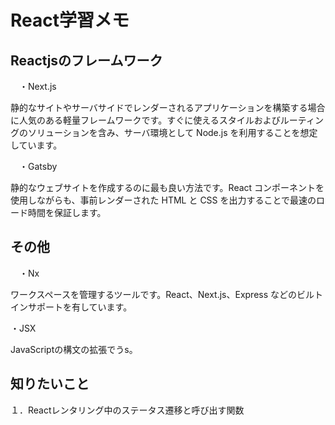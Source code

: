 # React学習メモ

## Reactjsのフレームワーク
　・Next.js
 
   静的なサイトやサーバサイドでレンダーされるアプリケーションを構築する場合に人気のある軽量フレームワークです。すぐに使えるスタイルおよびルーティングのソリューションを含み、サーバ環境として Node.js を利用することを想定しています。
   
　・Gatsby
 
 静的なウェブサイトを作成するのに最も良い方法です。React コンポーネントを使用しながらも、事前レンダーされた HTML と CSS を出力することで最速のロード時間を保証します。
 
 ## その他
 　・Nx
  
  ワークスペースを管理するツールです。React、Next.js、Express などのビルトインサポートを有しています。
  
  ・JSX
  
  JavaScriptの構文の拡張でうs。


## 知りたいこと
１．Reactレンタリング中のステータス遷移と呼び出す関数
